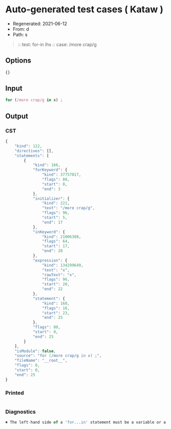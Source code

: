 # Auto-generated test cases ( Kataw )
- Regenerated: 2021-06-12
- From: d
- Path: s
> :: test: for-in lhs
> :: case: /more crap/g
## Options

`````js
{}
`````
## Input

`````js
for (/more crap/g in x) ;
`````
## Output

### CST

```javascript
{
    "kind": 122,
    "directives": [],
    "statements": [
        {
            "kind": 166,
            "forKeyword": {
                "kind": 37757017,
                "flags": 80,
                "start": 0,
                "end": 3
            },
            "initializer": {
                "kind": 221,
                "text": "/more crap/g",
                "flags": 96,
                "start": 5,
                "end": 17
            },
            "inKeyword": {
                "kind": 21006388,
                "flags": 64,
                "start": 17,
                "end": 20
            },
            "expression": {
                "kind": 134299649,
                "text": "x",
                "rawText": "x",
                "flags": 96,
                "start": 20,
                "end": 22
            },
            "statement": {
                "kind": 168,
                "flags": 16,
                "start": 23,
                "end": 25
            },
            "flags": 80,
            "start": 0,
            "end": 25
        }
    ],
    "isModule": false,
    "source": "for (/more crap/g in x) ;",
    "fileName": "__root__",
    "flags": 0,
    "start": 0,
    "end": 25
}
```

### Printed

```javascript

```

### Diagnostics

```javascript
✖ The left-hand side of a 'for...in' statement must be a variable or a property access. - start: 20, end: 22

```

